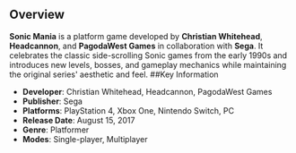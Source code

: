 ## Overview


**Sonic Mania** is a platform game developed by **Christian Whitehead**, **Headcannon**, and **PagodaWest Games** in collaboration with **Sega**. It celebrates the classic side-scrolling Sonic games from the early 1990s and introduces new levels, bosses, and gameplay mechanics while maintaining the original series' aesthetic and feel.
##Key Information

- **Developer**: Christian Whitehead, Headcannon, PagodaWest Games
- **Publisher**: Sega
- **Platforms**: PlayStation 4, Xbox One, Nintendo Switch, PC
- **Release Date**: August 15, 2017
- **Genre**: Platformer
- **Modes**: Single-player, Multiplayer